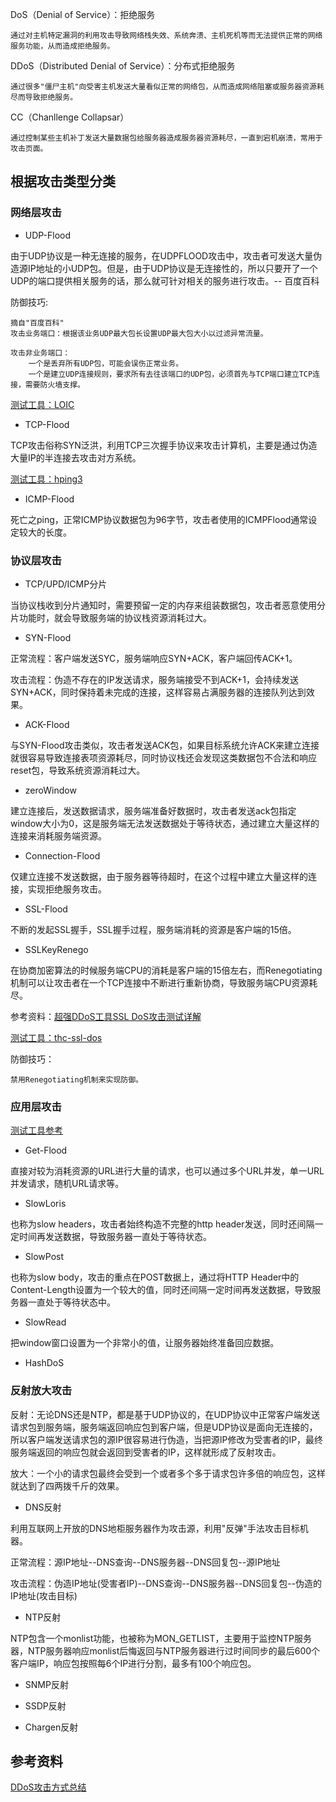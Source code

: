 DoS（Denial of Service）：拒绝服务

```
通过对主机特定漏洞的利用攻击导致网络栈失效、系统奔溃、主机死机等而无法提供正常的网络服务功能，从而造成拒绝服务。
```

DDoS（Distributed Denial of Service）：分布式拒绝服务

```
通过很多"僵尸主机"向受害主机发送大量看似正常的网络包，从而造成网络阻塞或服务器资源耗尽而导致拒绝服务。
```

CC（Chanllenge Collapsar）

```
通过控制某些主机补丁发送大量数据包给服务器造成服务器资源耗尽，一直到宕机崩溃，常用于攻击页面。
```

## 根据攻击类型分类
### 网络层攻击
* UDP-Flood

由于UDP协议是一种无连接的服务，在UDPFLOOD攻击中，攻击者可发送大量伪造源IP地址的小UDP包。但是，由于UDP协议是无连接性的，所以只要开了一个UDP的端口提供相关服务的话，那么就可针对相关的服务进行攻击。-- 百度百科

防御技巧:

```
摘自"百度百科"
攻击业务端口：根据该业务UDP最大包长设置UDP最大包大小以过滤异常流量。 

攻击非业务端口：
	一个是丢弃所有UDP包，可能会误伤正常业务。
	一个是建立UDP连接规则，要求所有去往该端口的UDP包，必须首先与TCP端口建立TCP连接，需要防火墙支撑。
```

[测试工具：LOIC](https://sourceforge.net/projects/loic/)

* TCP-Flood

TCP攻击俗称SYN泛洪，利用TCP三次握手协议来攻击计算机，主要是通过伪造大量IP的半连接去攻击对方系统。

[测试工具：hping3](https://github.com/bloodzer0/Enterprise_Security_Build--Open_Source/blob/master/Infrastructure%20Security/Network%20Security/DoS%20DDoS%20CC/DDoS.md)

* ICMP-Flood

死亡之ping，正常ICMP协议数据包为96字节，攻击者使用的ICMPFlood通常设定较大的长度。


### 协议层攻击
* TCP/UPD/ICMP分片

当协议栈收到分片通知时，需要预留一定的内存来组装数据包，攻击者恶意使用分片功能时，就会导致服务端的协议栈资源消耗过大。

* SYN-Flood

正常流程：客户端发送SYC，服务端响应SYN+ACK，客户端回传ACK+1。

攻击流程：伪造不存在的IP发送请求，服务端接受不到ACK+1，会持续发送SYN+ACK，同时保持着未完成的连接，这样容易占满服务器的连接队列达到效果。

* ACK-Flood

与SYN-Flood攻击类似，攻击者发送ACK包，如果目标系统允许ACK来建立连接就很容易导致连接表项资源耗尽，同时协议栈还会发现这类数据包不合法和响应reset包，导致系统资源消耗过大。

* zeroWindow

建立连接后，发送数据请求，服务端准备好数据时，攻击者发送ack包指定window大小为0，这是服务端无法发送数据处于等待状态，通过建立大量这样的连接来消耗服务端资源。

* Connection-Flood

仅建立连接不发送数据，由于服务器等待超时，在这个过程中建立大量这样的连接，实现拒绝服务攻击。

* SSL-Flood

不断的发起SSL握手，SSL握手过程，服务端消耗的资源是客户端的15倍。

* SSLKeyRenego

在协商加密算法的时候服务端CPU的消耗是客户端的15倍左右，而Renegotiating机制可以让攻击者在一个TCP连接中不断进行重新协商，导致服务端CPU资源耗尽。

参考资料：[超强DDoS工具SSL DoS攻击测试详解](http://www.jybase.net/wangzhananquan/20120320804_2.html)

[测试工具：thc-ssl-dos](https://github.com/bloodzer0/Enterprise_Security_Build--Open_Source/blob/master/Infrastructure%20Security/Network%20Security/DoS%20DDoS%20CC/DDoS.md)

防御技巧：

```
禁用Renegotiating机制来实现防御。
```

### 应用层攻击
[测试工具参考](https://github.com/bloodzer0/Enterprise_Security_Build--Open_Source/blob/master/Infrastructure%20Security/Network%20Security/DoS%20DDoS%20CC/CC.md)

* Get-Flood

直接对较为消耗资源的URL进行大量的请求，也可以通过多个URL并发，单一URL并发请求，随机URL请求等。

* SlowLoris

也称为slow headers，攻击者始终构造不完整的http header发送，同时还间隔一定时间再发送数据，导致服务器一直处于等待状态。

* SlowPost

也称为slow body，攻击的重点在POST数据上，通过将HTTP Header中的Content-Length设置为一个较大的值，同时还间隔一定时间再发送数据，导致服务器一直处于等待状态中。

* SlowRead

把window窗口设置为一个非常小的值，让服务器始终准备回应数据。

* HashDoS

### 反射放大攻击
反射：无论DNS还是NTP，都是基于UDP协议的，在UDP协议中正常客户端发送请求包到服务端，服务端返回响应包到客户端，但是UDP协议是面向无连接的，所以客户端发送请求包的源IP很容易进行伪造，当把源IP修改为受害者的IP，最终服务端返回的响应包就会返回到受害者的IP，这样就形成了反射攻击。

放大：一个小的请求包最终会受到一个或者多个多于请求包许多倍的响应包，这样就达到了四两拨千斤的效果。

* DNS反射

利用互联网上开放的DNS地柜服务器作为攻击源，利用"反弹"手法攻击目标机器。

正常流程：源IP地址--DNS查询--DNS服务器--DNS回复包--源IP地址

攻击流程：伪造IP地址(受害者IP)--DNS查询--DNS服务器--DNS回复包--伪造的IP地址(攻击目标)

* NTP反射

NTP包含一个monlist功能，也被称为MON_GETLIST，主要用于监控NTP服务器，NTP服务器响应monlist后悔返回与NTP服务器进行过时间同步的最后600个客户端IP，响应包按照每6个IP进行分割，最多有100个响应包。

* SNMP反射

* SSDP反射

* Chargen反射

## 参考资料
[DDoS攻击方式总结](https://www.secpulse.com/archives/64088.html)
